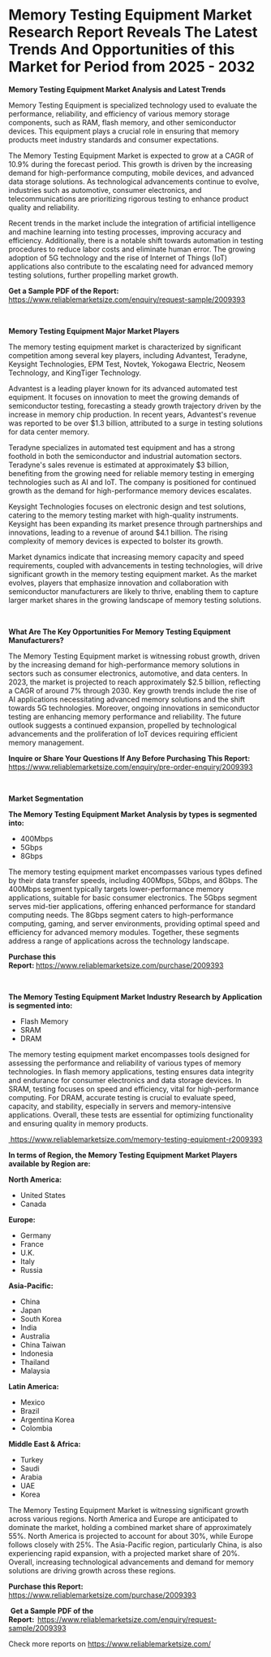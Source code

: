 <p><h1>Memory Testing Equipment Market Research Report Reveals The Latest Trends And Opportunities of this Market for Period from 2025 - 2032</h1></p><p><strong>Memory Testing Equipment Market Analysis and Latest Trends</strong></p>
<p><p>Memory Testing Equipment is specialized technology used to evaluate the performance, reliability, and efficiency of various memory storage components, such as RAM, flash memory, and other semiconductor devices. This equipment plays a crucial role in ensuring that memory products meet industry standards and consumer expectations.</p><p>The Memory Testing Equipment Market is expected to grow at a CAGR of 10.9% during the forecast period. This growth is driven by the increasing demand for high-performance computing, mobile devices, and advanced data storage solutions. As technological advancements continue to evolve, industries such as automotive, consumer electronics, and telecommunications are prioritizing rigorous testing to enhance product quality and reliability.</p><p>Recent trends in the market include the integration of artificial intelligence and machine learning into testing processes, improving accuracy and efficiency. Additionally, there is a notable shift towards automation in testing procedures to reduce labor costs and eliminate human error. The growing adoption of 5G technology and the rise of Internet of Things (IoT) applications also contribute to the escalating need for advanced memory testing solutions, further propelling market growth.</p></p>
<p><strong>Get a Sample PDF of the Report:&nbsp;</strong> <a href="https://www.reliablemarketsize.com/enquiry/request-sample/2009393?utm_campaign=2955&utm_medium=2&utm_source=Github&utm_content=ia&utm_term=10042025&utm_id=memory-testing-equipment">https://www.reliablemarketsize.com/enquiry/request-sample/2009393</a></p>
<p>&nbsp;</p>
<p><strong>Memory Testing Equipment Major Market Players</strong></p>
<p><p>The memory testing equipment market is characterized by significant competition among several key players, including Advantest, Teradyne, Keysight Technologies, EPM Test, Novtek, Yokogawa Electric, Neosem Technology, and KingTiger Technology.</p><p>Advantest is a leading player known for its advanced automated test equipment. It focuses on innovation to meet the growing demands of semiconductor testing, forecasting a steady growth trajectory driven by the increase in memory chip production. In recent years, Advantest's revenue was reported to be over $1.3 billion, attributed to a surge in testing solutions for data center memory.</p><p>Teradyne specializes in automated test equipment and has a strong foothold in both the semiconductor and industrial automation sectors. Teradyne's sales revenue is estimated at approximately $3 billion, benefiting from the growing need for reliable memory testing in emerging technologies such as AI and IoT. The company is positioned for continued growth as the demand for high-performance memory devices escalates.</p><p>Keysight Technologies focuses on electronic design and test solutions, catering to the memory testing market with high-quality instruments. Keysight has been expanding its market presence through partnerships and innovations, leading to a revenue of around $4.1 billion. The rising complexity of memory devices is expected to bolster its growth.</p><p>Market dynamics indicate that increasing memory capacity and speed requirements, coupled with advancements in testing technologies, will drive significant growth in the memory testing equipment market. As the market evolves, players that emphasize innovation and collaboration with semiconductor manufacturers are likely to thrive, enabling them to capture larger market shares in the growing landscape of memory testing solutions.</p></p>
<p>&nbsp;</p>
<p><strong>What Are The Key Opportunities For Memory Testing Equipment Manufacturers?</strong></p>
<p><p>The Memory Testing Equipment market is witnessing robust growth, driven by the increasing demand for high-performance memory solutions in sectors such as consumer electronics, automotive, and data centers. In 2023, the market is projected to reach approximately $2.5 billion, reflecting a CAGR of around 7% through 2030. Key growth trends include the rise of AI applications necessitating advanced memory solutions and the shift towards 5G technologies. Moreover, ongoing innovations in semiconductor testing are enhancing memory performance and reliability. The future outlook suggests a continued expansion, propelled by technological advancements and the proliferation of IoT devices requiring efficient memory management.</p></p>
<p><strong>Inquire or Share Your Questions If Any Before Purchasing This Report:</strong> <a href="https://www.reliablemarketsize.com/enquiry/pre-order-enquiry/2009393?utm_campaign=2955&utm_medium=2&utm_source=Github&utm_content=ia&utm_term=10042025&utm_id=memory-testing-equipment">https://www.reliablemarketsize.com/enquiry/pre-order-enquiry/2009393</a></p>
<p>&nbsp;</p>
<p><strong>Market Segmentation</strong></p>
<p><strong>The Memory Testing Equipment Market Analysis by types is segmented into:</strong></p>
<p><ul><li>400Mbps</li><li>5Gbps</li><li>8Gbps</li></ul></p>
<p><p>The memory testing equipment market encompasses various types defined by their data transfer speeds, including 400Mbps, 5Gbps, and 8Gbps. The 400Mbps segment typically targets lower-performance memory applications, suitable for basic consumer electronics. The 5Gbps segment serves mid-tier applications, offering enhanced performance for standard computing needs. The 8Gbps segment caters to high-performance computing, gaming, and server environments, providing optimal speed and efficiency for advanced memory modules. Together, these segments address a range of applications across the technology landscape.</p></p>
<p><strong>Purchase this Report:&nbsp;</strong><a href="https://www.reliablemarketsize.com/purchase/2009393?utm_campaign=2955&utm_medium=2&utm_source=Github&utm_content=ia&utm_term=10042025&utm_id=memory-testing-equipment">https://www.reliablemarketsize.com/purchase/2009393</a></p>
<p>&nbsp;</p>
<p><strong>The Memory Testing Equipment Market Industry Research by Application is segmented into:</strong></p>
<p><ul><li>Flash Memory</li><li>SRAM</li><li>DRAM</li></ul></p>
<p><p>The memory testing equipment market encompasses tools designed for assessing the performance and reliability of various types of memory technologies. In flash memory applications, testing ensures data integrity and endurance for consumer electronics and data storage devices. In SRAM, testing focuses on speed and efficiency, vital for high-performance computing. For DRAM, accurate testing is crucial to evaluate speed, capacity, and stability, especially in servers and memory-intensive applications. Overall, these tests are essential for optimizing functionality and ensuring quality in memory products.</p></p>
<p><a href="https://www.reliablemarketsize.com/memory-testing-equipment-r2009393?utm_campaign=2955&utm_medium=2&utm_source=Github&utm_content=ia&utm_term=10042025&utm_id=memory-testing-equipment">&nbsp;https://www.reliablemarketsize.com/memory-testing-equipment-r2009393</a></p>
<p><strong>In terms of Region, the Memory Testing Equipment Market Players available by Region are:</strong></p>
<p>
    <p> <strong> North America: </strong>
        <ul>
            <li>United States</li>
            <li>Canada</li>
        </ul>
        </p> 
    <p> <strong> Europe: </strong>
        <ul>
            <li>Germany</li>
            <li>France</li>
            <li>U.K.</li>
            <li>Italy</li>
            <li>Russia</li>
        </ul>
        </p> 
    <p> <strong> Asia-Pacific: </strong>
        <ul>
            <li>China</li>
            <li>Japan</li>
            <li>South Korea</li>
            <li>India</li>
            <li>Australia</li>
            <li>China Taiwan</li>
            <li>Indonesia</li>
            <li>Thailand</li>
            <li>Malaysia</li>
        </ul>
        </p> 
    <p> <strong> Latin America: </strong>
        <ul>
            <li>Mexico</li>
            <li>Brazil</li>
            <li>Argentina Korea</li>
            <li>Colombia</li>
        </ul>
        </p> 
    <p> <strong> Middle East & Africa: </strong>
        <ul>
            <li>Turkey</li>
            <li>Saudi</li>
            <li>Arabia</li>
            <li>UAE</li>
            <li>Korea</li>
        </ul>
    </p>
    </p>
<p><p>The Memory Testing Equipment Market is witnessing significant growth across various regions. North America and Europe are anticipated to dominate the market, holding a combined market share of approximately 55%. North America is projected to account for about 30%, while Europe follows closely with 25%. The Asia-Pacific region, particularly China, is also experiencing rapid expansion, with a projected market share of 20%. Overall, increasing technological advancements and demand for memory solutions are driving growth across these regions.</p></p>
<p><strong>Purchase this Report: </strong><a href="https://www.reliablemarketsize.com/purchase/2009393?utm_campaign=2955&utm_medium=2&utm_source=Github&utm_content=ia&utm_term=10042025&utm_id=memory-testing-equipment">https://www.reliablemarketsize.com/purchase/2009393</a></p>
<p>&nbsp;<strong>Get a Sample PDF of the Report:&nbsp;&nbsp;</strong><a href="https://www.reliablemarketsize.com/enquiry/request-sample/2009393?utm_campaign=2955&utm_medium=2&utm_source=Github&utm_content=ia&utm_term=10042025&utm_id=memory-testing-equipment">https://www.reliablemarketsize.com/enquiry/request-sample/2009393</a></p>
<p><strong></strong></p>
<p>Check more reports on <a href="https://www.reliablemarketsize.com/?utm_campaign=2955&utm_medium=2&utm_source=Github&utm_content=ia&utm_term=10042025&utm_id=memory-testing-equipment">https://www.reliablemarketsize.com/</a></p>